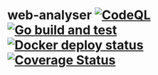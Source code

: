 # web-analyser [![CodeQL](https://github.com/DiLRandI/web-analyser/actions/workflows/codeql.yml/badge.svg?branch=main)](https://github.com/DiLRandI/web-analyser/actions/workflows/codeql.yml)[![Go build and test](https://github.com/DiLRandI/web-analyser/actions/workflows/go.yml/badge.svg)](https://github.com/DiLRandI/web-analyser/actions/workflows/go.yml)[![Docker deploy status](https://github.com/DiLRandI/web-analyser/actions/workflows/docker.yaml/badge.svg)](https://github.com/DiLRandI/web-analyser/actions/workflows/docker.yaml)[![Coverage Status](https://coveralls.io/repos/github/DiLRandI/web-analyser/badge.svg?branch=main)](https://coveralls.io/github/DiLRandI/web-analyser?branch=main)
